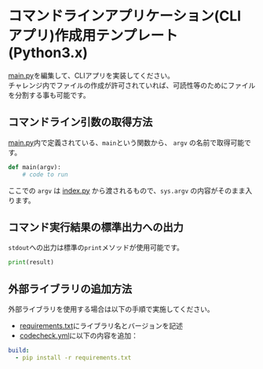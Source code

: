 # コマンドラインアプリケーション(CLI アプリ)作成用テンプレート(Python3.x)

[main.py](app/main.py)を編集して、CLIアプリを実装してください。  
チャレンジ内でファイルの作成が許可されていれば、可読性等のためにファイルを分割する事も可能です。

## コマンドライン引数の取得方法
[main.py](app/main.py)内で定義されている、`main`という関数から、 `argv` の名前で取得可能です。  

``` python
def main(argv):
    # code to run
```

ここでの `argv` は [index.py](index.py) から渡されるもので、`sys.argv` の内容がそのまま入ります。


## コマンド実行結果の標準出力への出力
`stdout`への出力は標準の`print`メソッドが使用可能です。

``` python
print(result)
```

## 外部ライブラリの追加方法
外部ライブラリを使用する場合は以下の手順で実施してください。

- [requirements.txt](requirements.txt)にライブラリ名とバージョンを記述
- [codecheck.yml](codecheck.yml)に以下の内容を追加：

``` yaml
build:
  - pip install -r requirements.txt
```
